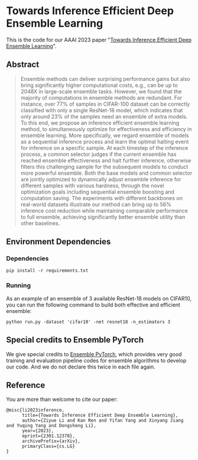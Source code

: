 # Towards Inference Efficient Deep Ensemble Learning
This is the code for our AAAI 2023 paper "[Towards Inference Efficient Deep Ensemble Learning](https://seqml.github.io/irene/)".

## Abstract
> Ensemble methods can deliver surprising performance gains but also bring significantly higher computational costs, e.g., can be up to 2048X in large-scale ensemble tasks. However, we found that the majority of computations in ensemble methods are redundant. For instance, over 77% of samples in CIFAR-100 dataset can be correctly classified with only a single ResNet-18 model, which indicates that only around 23% of the samples need an ensemble of extra models. To this end, we propose an inference efficient ensemble learning method, to simultaneously optimize for effectiveness and efficiency in ensemble learning. More specifically, we regard ensemble of models as a sequential inference process and learn the optimal halting event for inference on a specific sample. At each timestep of the inference process, a common selector judges if the current ensemble has reached ensemble effectiveness and halt further inference, otherwise filters this challenging sample for the subsequent models to conduct more powerful ensemble. Both the base models and common selector are jointly optimized to dynamically adjust ensemble inference for different samples with various hardness, through the novel optimization goals including sequential ensemble boosting and computation saving. The experiments with different backbones on real-world datasets illustrate our method can bring up to 56% inference cost reduction while maintaining comparable performance to full ensemble, achieving significantly better ensemble utility than other baselines.

## Environment Dependencies
### Dependencies
```
pip install -r requirements.txt
```

### Running
As an example of an ensemble of 3 available ResNet-18 models on CIFAR10, you can run the following command to build both effective and efficient ensemble:
```
python run.py -dataset 'cifar10' -net resnet18 -n_estimators 3
```

## Special credits to Ensemble PyTorch

We give special credits to [Ensemble PyTorch](https://github.com/TorchEnsemble-Community/Ensemble-Pytorch), which provides very good training and evaluation pipeline codes for ensemble algorithms to develop our code. And we do not declare this twice in each file again.

## Reference
You are more than welcome to cite our paper:
```
@misc{li2023inference,
      title={Towards Inference Efficient Deep Ensemble Learning}, 
      author={Ziyue Li and Kan Ren and Yifan Yang and Xinyang Jiang and Yuqing Yang and Dongsheng Li},
      year={2023},
      eprint={2301.12378},
      archivePrefix={arXiv},
      primaryClass={cs.LG}
}
```
